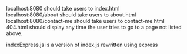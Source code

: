 localhost:8080 should take users to index.html  
localhost:8080/about should take users to about.html  
localhost:8080/contact-me should take users to contact-me.html  
404.html should display any time the user tries to go to a page not listed above.  
  
indexExpress.js is a version of index.js rewritten using express